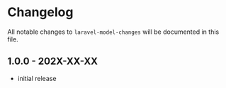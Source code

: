 # Changelog

All notable changes to `laravel-model-changes` will be documented in this file.

## 1.0.0 - 202X-XX-XX

- initial release

